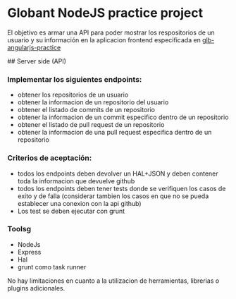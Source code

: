 # Globant NodeJS practice project

El objetivo es armar una API para poder mostrar los respositorios de un usuario y su información en la aplicacion frontend especificada en [glb-angularjs-practice](https://github.com/lfantone/glb-angularjs-practice)

## Server side (API)

### Implementar los siguientes endpoints:
* obtener los repositorios de un usuario
* obtener la informacion de un repositorio del usuario
* obtener el listado de commits de un repositorio
* obtener la informacion de un commit especifico dentro de un repositorio
* obtener el listado de pull request de un repositorio
* obtener la informacion de una pull request especifica dentro de un repositorio

### Criterios de aceptación:
* todos los endpoints deben devolver un HAL+JSON y deben contener toda la informacion que devuelve github
* todos los endpoints deben tener tests donde se verifiquen los casos de exito y de falla (considerar tambien los casos en que no se pueda establecer una conexion con la api github)
* Los test se deben ejecutar con grunt

### Toolsg
* NodeJs
* Express
* Hal
* grunt como task runner

No hay limitaciones en cuanto a la utilizacion de herramientas, librerias o plugins adicionales.
